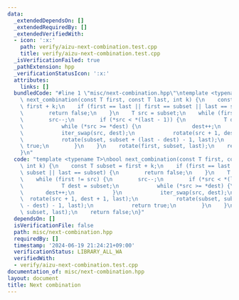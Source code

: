 ```yaml
---
data:
  _extendedDependsOn: []
  _extendedRequiredBy: []
  _extendedVerifiedWith:
  - icon: ':x:'
    path: verify/aizu-next-combination.test.cpp
    title: verify/aizu-next-combination.test.cpp
  _isVerificationFailed: true
  _pathExtension: hpp
  _verificationStatusIcon: ':x:'
  attributes:
    links: []
  bundledCode: "#line 1 \"misc/next-combination.hpp\"\ntemplate <typename T>\nbool\
    \ next_combination(const T first, const T last, int k) {\n    const T subset =\
    \ first + k;\n    if (first == last || first == subset || last == subset) {\n\
    \        return false;\n    }\n    T src = subset;\n    while (first != src) {\n\
    \        src--;\n        if (*src < *(last - 1)) {\n            T dest = subset;\n\
    \            while (*src >= *dest) {\n                dest++;\n            }\n\
    \            iter_swap(src, dest);\n            rotate(src + 1, dest + 1, last);\n\
    \            rotate(subset, subset + (last - dest) - 1, last);\n            return\
    \ true;\n        }\n    }\n    rotate(first, subset, last);\n    return false;\n\
    }\n"
  code: "template <typename T>\nbool next_combination(const T first, const T last,\
    \ int k) {\n    const T subset = first + k;\n    if (first == last || first ==\
    \ subset || last == subset) {\n        return false;\n    }\n    T src = subset;\n\
    \    while (first != src) {\n        src--;\n        if (*src < *(last - 1)) {\n\
    \            T dest = subset;\n            while (*src >= *dest) {\n         \
    \       dest++;\n            }\n            iter_swap(src, dest);\n          \
    \  rotate(src + 1, dest + 1, last);\n            rotate(subset, subset + (last\
    \ - dest) - 1, last);\n            return true;\n        }\n    }\n    rotate(first,\
    \ subset, last);\n    return false;\n}"
  dependsOn: []
  isVerificationFile: false
  path: misc/next-combination.hpp
  requiredBy: []
  timestamp: '2024-06-19 21:24:21+09:00'
  verificationStatus: LIBRARY_ALL_WA
  verifiedWith:
  - verify/aizu-next-combination.test.cpp
documentation_of: misc/next-combination.hpp
layout: document
title: Next combination
---
```

